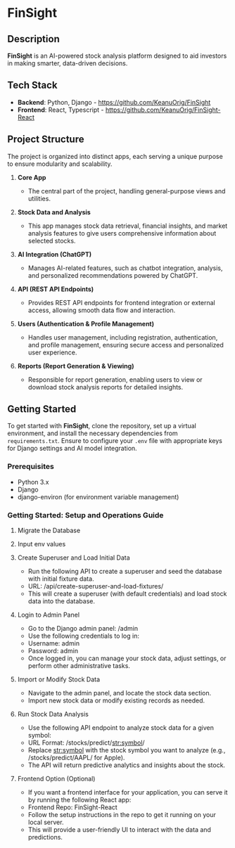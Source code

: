 # FinSight

## Description
**FinSight** is an AI-powered stock analysis platform designed to aid investors in making smarter, data-driven decisions.

## Tech Stack
- **Backend**: Python, Django - https://github.com/KeanuOrig/FinSight
- **Frontend**: React, Typescript - https://github.com/KeanuOrig/FinSight-React

## Project Structure

The project is organized into distinct apps, each serving a unique purpose to ensure modularity and scalability.

1. **Core App**
   - The central part of the project, handling general-purpose views and utilities.

2. **Stock Data and Analysis**
   - This app manages stock data retrieval, financial insights, and market analysis features to give users comprehensive information about selected stocks.

3. **AI Integration (ChatGPT)**
   - Manages AI-related features, such as chatbot integration, analysis, and personalized recommendations powered by ChatGPT.

4. **API (REST API Endpoints)**
   - Provides REST API endpoints for frontend integration or external access, allowing smooth data flow and interaction.

5. **Users (Authentication & Profile Management)**
   - Handles user management, including registration, authentication, and profile management, ensuring secure access and personalized user experience.

6. **Reports (Report Generation & Viewing)**
   - Responsible for report generation, enabling users to view or download stock analysis reports for detailed insights.

## Getting Started

To get started with **FinSight**, clone the repository, set up a virtual environment, and install the necessary dependencies from `requirements.txt`. Ensure to configure your `.env` file with appropriate keys for Django settings and AI model integration.

### Prerequisites
- Python 3.x
- Django
- django-environ (for environment variable management)

### Getting Started: Setup and Operations Guide
1. Migrate the Database

2. Input env values

3. Create Superuser and Load Initial Data
   - Run the following API to create a superuser and seed the database with initial fixture data.
   - URL: /api/create-superuser-and-load-fixtures/
   - This will create a superuser (with default credentials) and load stock data into the database.
  
4. Login to Admin Panel
   - Go to the Django admin panel: /admin
   - Use the following credentials to log in:
   - Username: admin
   - Password: admin
   - Once logged in, you can manage your stock data, adjust settings, or perform other administrative tasks.
     
5. Import or Modify Stock Data
   - Navigate to the admin panel, and locate the stock data section.
   - Import new stock data or modify existing records as needed.
     
6. Run Stock Data Analysis
   - Use the following API endpoint to analyze stock data for a given symbol:
   - URL Format: /stocks/predict/<str:symbol>/
   - Replace <str:symbol> with the stock symbol you want to analyze (e.g., /stocks/predict/AAPL/ for Apple).
   - The API will return predictive analytics and insights about the stock.
     
7. Frontend Option (Optional)
   - If you want a frontend interface for your application, you can serve it by running the following React app:
   - Frontend Repo: FinSight-React
   - Follow the setup instructions in the repo to get it running on your local server.
   - This will provide a user-friendly UI to interact with the data and predictions.
